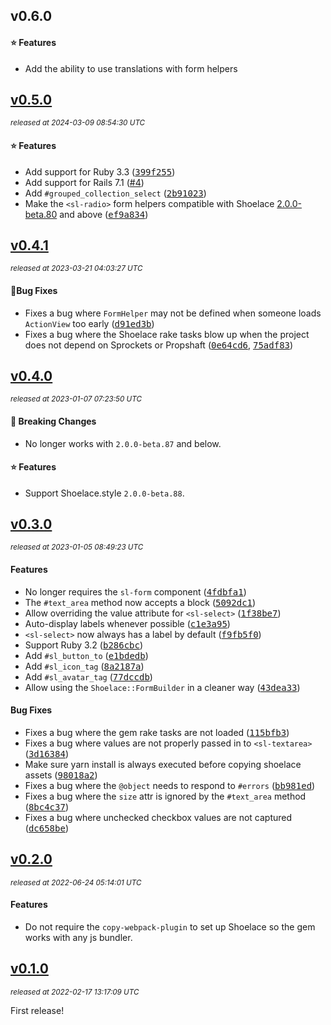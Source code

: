 ## v0.6.0

#### ⭐️ Features

- Add the ability to use translations with form helpers

## [v0.5.0](https://github.com/yuki24/shoelace-rails/tree/v0.5.0)

_<sup>released at 2024-03-09 08:54:30 UTC</sup>_

#### ⭐️ Features

- Add support for Ruby 3.3 ([<tt>399f255</tt>](https://github.com/yuki24/shoelace-rails/commit/399f25567f964d0ea2e250eba6db28a2bcd038a3))
- Add support for Rails 7.1 ([#4](https://github.com/yuki24/shoelace-rails/pull/4))
- Add `#grouped_collection_select` ([<tt>2b91023</tt>](https://github.com/yuki24/shoelace-rails/commit/2b91023d51e1d0a218f2102232241afa82aaf872))
- Make the `<sl-radio>` form helpers compatible with Shoelace [2.0.0-beta.80](https://shoelace.style/resources/changelog#id_2_0_0-beta_80) and above ([<tt>ef9a834</tt>](https://github.com/yuki24/shoelace-rails/commit/ef9a8345f2c5c921847aef15e19cf64a471d6473))

## [v0.4.1](https://github.com/yuki24/shoelace-rails/tree/v0.4.1)

_<sup>released at 2023-03-21 04:03:27 UTC</sup>_

#### 🐞Bug Fixes

- Fixes a bug where `FormHelper` may not be defined when someone loads `ActionView` too early ([<tt>d91ed3b</tt>](https://github.com/yuki24/shoelace-rails/commit/d91ed3b595c01ce2dfc471b12b14311e0660d3d7))
- Fixes a bug where the Shoelace rake tasks blow up when the project does not depend on Sprockets or Propshaft ([<tt>0e64cd6</tt>](https://github.com/yuki24/shoelace-rails/commit/0e64cd6dc38a037171be04eaf1d3f59c3c8529eb), [<tt>75adf83</tt>](https://github.com/yuki24/shoelace-rails/commit/75adf831b1faa7f5d1faeed26e672d4bc89b9513))

## [v0.4.0](https://github.com/yuki24/shoelace-rails/tree/v0.4.0)

_<sup>released at 2023-01-07 07:23:50 UTC</sup>_

#### 🚨 Breaking Changes

- No longer works with `2.0.0-beta.87` and below.

#### ⭐️ Features

- Support Shoelace.style `2.0.0-beta.88`.

## [v0.3.0](https://github.com/yuki24/shoelace-rails/tree/v0.3.0)

_<sup>released at 2023-01-05 08:49:23 UTC</sup>_

#### Features

- No longer requires the `sl-form` component ([<tt>4fdbfa1</tt>](https://github.com/yuki24/shoelace-rails/commit/4fdbfa15fa10db9e7240378ca34ebcc494d18f1a))
- The `#text_area` method now accepts a block ([<tt>5092dc1</tt>](https://github.com/yuki24/shoelace-rails/commit/5092dc1cbc7e8e74552451450804baa378ab1f11))
- Allow overriding the value attribute for `<sl-select>` ([<tt>1f38be7</tt>](https://github.com/yuki24/shoelace-rails/commit/1f38be73e3335c10e846393ebcf5155d155b00b2))
- Auto-display labels whenever possible ([<tt>c1e3a95</tt>](https://github.com/yuki24/shoelace-rails/commit/c1e3a950c3e8ac4238ed3e83e4d87467a68eb91f))
- `<sl-select>` now always has a label by default ([<tt>f9fb5f0</tt>](https://github.com/yuki24/shoelace-rails/commit/f9fb5f0cd74d179241be51510fa1c306481946c9))
- Support Ruby 3.2 ([<tt>b286cbc</tt>](https://github.com/yuki24/shoelace-rails/commit/b286cbc18930218ab5c82bd8648a51e9c6ce53db))
- Add `#sl_button_to` ([<tt>e1bdedb</tt>](https://github.com/yuki24/shoelace-rails/commit/e1bdedba4656d89a82c78641644490085da1fa37))
- Add `#sl_icon_tag` ([<tt>8a2187a</tt>](https://github.com/yuki24/shoelace-rails/commit/8a2187a2800771512fccf2c8231378a77be59df4))
- Add `#sl_avatar_tag` ([<tt>77dccdb</tt>](https://github.com/yuki24/shoelace-rails/commit/77dccdb24cfc014bd997ffb66ad89ff95afb3ef7))
- Allow using the `Shoelace::FormBuilder` in a cleaner way ([<tt>43dea33</tt>](https://github.com/yuki24/shoelace-rails/commit/43dea3309c3e0cf9d9b43b6957f6e54ad9497c9f))

#### Bug Fixes

- Fixes a bug where the gem rake tasks are not loaded ([<tt>115bfb3</tt>](https://github.com/yuki24/shoelace-rails/commit/115bfb3d81ca19b5b922a5fb32f46adb1d6e8544))
- Fixes a bug where values are not properly passed in to `<sl-textarea>` ([<tt>3d16384</tt>](https://github.com/yuki24/shoelace-rails/commit/3d16384554bd4a6143e28e483f8d6bee8fb2e073))
- Make sure yarn install is always executed before copying shoelace assets ([<tt>98018a2</tt>](https://github.com/yuki24/shoelace-rails/commit/98018a27a29ddc9ff2c2fa066bbe986709803a1d))
- Fixes a bug where the `@object` needs to respond to `#errors` ([<tt>bb981ed</tt>](https://github.com/yuki24/shoelace-rails/commit/bb981ed05825707cef89d70a7d1699c12cd0ba9b))
- Fixes a bug where the `size` attr is ignored by the `#text_area` method ([<tt>8bc4c37</tt>](https://github.com/yuki24/shoelace-rails/commit/8bc4c3784a458e7fc9c18a143578b2cbf588e9e7))
- Fixes a bug where unchecked checkbox values are not captured ([<tt>dc658be</tt>](https://github.com/yuki24/shoelace-rails/commit/dc658bea9fc4d4205dacdfe133b091c5a5edf14c))

## [v0.2.0](https://github.com/yuki24/shoelace-rails/tree/v0.2.0)

_<sup>released at 2022-06-24 05:14:01 UTC</sup>_

#### Features

- Do not require the `copy-webpack-plugin` to set up Shoelace so the gem works with any js bundler.

## [v0.1.0](https://github.com/yuki24/shoelace-rails/tree/v0.1.0)

_<sup>released at 2022-02-17 13:17:09 UTC</sup>_

First release!

